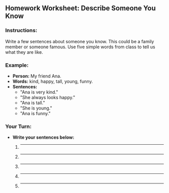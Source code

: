 ## Homework Worksheet: Describe Someone You Know

### Instructions:
Write a few sentences about someone you know. This could be a family member or someone famous. Use five simple words from class to tell us what they are like.

### Example:
- **Person:** My friend Ana.
- **Words:** kind, happy, tall, young, funny.
- **Sentences:**
  - "Ana is very kind."
  - "She always looks happy."
  - "Ana is tall."
  - "She is young."
  - "Ana is funny."

### Your Turn:
- **Write your sentences below:**
  1. ___________________________________
  2. ___________________________________
  3. ___________________________________
  4. ___________________________________
  5. ___________________________________
